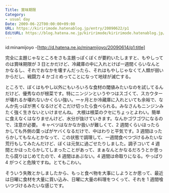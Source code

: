 ```yaml
---
Title: 賞味期限
Category:
- usual day
Date: 2009-06-22T00:00:00+09:00
URL: https://kiririmode.hatenablog.jp/entry/20090622/p1
EditURL: https://blog.hatena.ne.jp/kiririmode/kiririmode.hatenablog.jp/atom/entry/8454420450078212931
---
```



id:minamijoyo 
-[http://d.hatena.ne.jp/minamijoyo/20090614/p1:title]

完全に主題じゃなところをさも主題っぽくぼくが要約いたしますと、もやしってのは賞味期限が 3 日とかだけど、冷藏庫の中に入れとけば一週間くらいなんとかなるし、それでおなかを壊すんだったら、それはもやしじゃなくて人類が弱いからだし、戦闘力 4 かゴミめってことになって地球が滅亡する。

ところで、ぼくはもやし以外にもいろいろな食材の閾値みたいなのを試してるんだけど、優秀なのが根菜です。特にニンジンというやつはスゴくて、スカウターが壊れるか壊れないかくらい強い。一ヶ月とか冷藏庫に入れといても余裕で、なんか先っぽが黒くなるけどそこだけ切ったら食べられる。みなさんもニンジンみたく強く生きないといけませんね。
大根は根菜のクセにちょっとよわい。簡単に食えなくはなりませんけど、水分が抜けていきます。なんかゴワゴワになるので、注意が必要。
キャベツはなかなか扱いが難しくて、2 週間くらいほったらかしても外側の葉っぱがヤバくなるだけで、中はわりと平気です。3 週間ほったらかしてもなんとかなって、この状態で調理して、一週間食べつづけるみたいな荒行もしてみたんだけど、ぼくは元気に過ごせたりしました。調子コいて 4 週間とかほったらかしてしまったことがあって、まぁなんとかなるだろうとか思ったら腐りはじめてたので、4 週間はあぶない。4 週間は命取りになる。やっぱり 4 がつくと危険ですね。とてもこわい。

そういう失敗とかしましたから、もっと食べ物を大事にしようとか思って、最近は日曜に食材を大量に買い込み、日曜に大量の料理をつくって、それを 1 週間喰いつづけるみたいな感じです。
